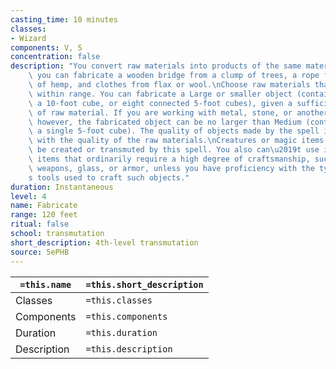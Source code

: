 ```yaml
---
casting_time: 10 minutes
classes:
- Wizard
components: V, S
concentration: false
description: "You convert raw materials into products of the same material. For example,\
    \ you can fabricate a wooden bridge from a clump of trees, a rope from a patch\
    \ of hemp, and clothes from flax or wool.\nChoose raw materials that you can see\
    \ within range. You can fabricate a Large or smaller object (contained within\
    \ a 10-foot cube, or eight connected 5-foot cubes), given a sufficient quantity\
    \ of raw material. If you are working with metal, stone, or another mineral substance,\
    \ however, the fabricated object can be no larger than Medium (contained within\
    \ a single 5-foot cube). The quality of objects made by the spell is commensurate\
    \ with the quality of the raw materials.\nCreatures or magic items can\u2019t\
    \ be created or transmuted by this spell. You also can\u2019t use it to create\
    \ items that ordinarily require a high degree of craftsmanship, such as jewelry,\
    \ weapons, glass, or armor, unless you have proficiency with the type of artisan\u2019\
    s tools used to craft such objects."
duration: Instantaneous
level: 4
name: Fabricate
range: 120 feet
ritual: false
school: transmutation
short_description: 4th-level transmutation
source: 5ePHB
---
```


| `=this.name` | `=this.short_description` |
| ------------ | ------------------------- |
| Classes      | `=this.classes`           |
| Components   | `=this.components`        |
| Duration     | `=this.duration`          |
| Description  | `=this.description`       |